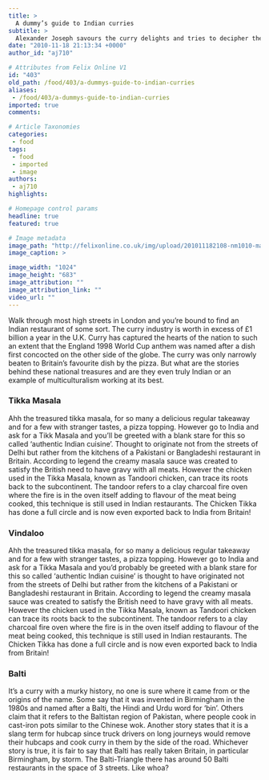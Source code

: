 ```yaml
---
title: >
  A dummy’s guide to Indian curries
subtitle: >
  Alexander Joseph savours the curry delights and tries to decipher their origin
date: "2010-11-18 21:13:34 +0000"
author_id: "aj710"

# Attributes from Felix Online V1
id: "403"
old_path: /food/403/a-dummys-guide-to-indian-curries
aliases:
 - /food/403/a-dummys-guide-to-indian-curries
imported: true
comments:

# Article Taxonomies
categories:
 - food
tags:
 - food
 - imported
 - image
authors:
 - aj710
highlights:

# Homepage control params
headline: true
featured: true

# Image metadata
image_path: "http://felixonline.co.uk/img/upload/201011182108-nm1010-masaaaaa.jpg"
image_caption: >

image_width: "1024"
image_height: "683"
image_attribution: ""
image_attribution_link: ""
video_url: ""
---
```


Walk through most high streets in London and you’re bound to find an Indian restaurant of some sort. The curry industry is worth in excess of £1 billion a year in the U.K. Curry has captured the hearts of the nation to such an extent that the England 1998 World Cup anthem was named after a dish first concocted on the other side of the globe. The curry was only narrowly beaten to Britain’s favourite dish by the pizza. But what are the stories behind these national treasures and are they even truly Indian or an example of multiculturalism working at its best.

### Tikka Masala

Ahh the treasured tikka masala, for so many a delicious regular takeaway and for a few with stranger tastes, a pizza topping. However go to India and ask for a Tikk Masala and you’ll be greeted with a blank stare for this so called ‘authentic Indian cuisine’. Thought to originate not from the streets of Delhi but rather from the kitchens of a Pakistani or Bangladeshi restaurant in Britain. According to legend the creamy masala sauce was created to satisfy the British need to have gravy with all meats. However the chicken used in the Tikka Masala, known as Tandoori chicken, can trace its roots back to the subcontinent. The tandoor refers to a clay charcoal fire oven where the fire is in the oven itself adding to flavour of the meat being cooked, this technique is still used in Indian restaurants. The Chicken Tikka has done a full circle and is now even exported back to India from Britain!

### Vindaloo

Ahh the treasured tikka masala, for so many a delicious regular takeaway and for a few with stranger tastes, a pizza topping. However go to India and ask for a Tikka Masala and you’d probably be greeted with a blank stare for this so called ‘authentic Indian cuisine’ is thought to have originated not from the streets of Delhi but rather from the kitchens of a Pakistani or Bangladeshi restaurant in Britain. According to legend the creamy masala sauce was created to satisfy the British need to have gravy with all meats. However the chicken used in the Tikka Masala, known as Tandoori chicken can trace its roots back to the subcontinent. The tandoor refers to a clay charcoal fire oven where the fire is in the oven itself adding to flavour of the meat being cooked, this technique is still used in Indian restaurants. The Chicken Tikka has done a full circle and is now even exported back to India from Britain!

### Balti

It’s a curry with a murky history, no one is sure where it came from or the origins of the name. Some say that it was invented in Birmingham in the 1980s and named after a Balti, the Hindi and Urdu word for ‘bin’. Others claim that it refers to the Baltistan region of Pakistan, where people cook in cast-iron pots similar to the Chinese wok. Another story states that it is a slang term for hubcap since truck drivers on long journeys would remove their hubcaps and cook curry in them by the side of the road. Whichever story is true, it is fair to say that Balti has really taken Britain, in particular Birmingham, by storm. The Balti-Triangle there has around 50 Balti restaurants in the space of 3 streets. Like whoa?
